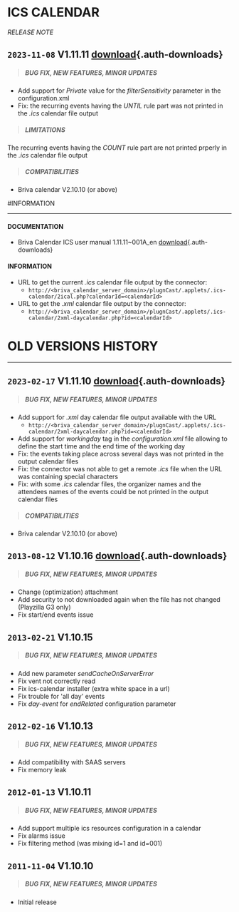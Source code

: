 # ICS CALENDAR
*RELEASE NOTE*

## `2023-11-08` V1.11.11 [download](applets/connector-ics-calendar-V1.11.11/delivery/ics-calendar-1.11.11.saz){.auth-downloads}   
>##### **BUG FIX, NEW FEATURES, MINOR UPDATES**
- Add support for *Private* value for the *filterSensitivity* parameter in the configuration.xml 
- Fix: the recurring events having the *UNTIL* rule part was not printed in the *.ics* calendar file output   
>##### **LIMITATIONS**
The recurring events having the *COUNT* rule part are not printed prperly in the *.ics* calendar file output  
>##### **COMPATIBILITIES** 
- Briva calendar V2.10.10 (or above)

#INFORMATION
***********************************************************************

#### **DOCUMENTATION**  
- Briva Calendar ICS user manual 1.11.11~001A_en [download](applets/connector-ics-calendar-V1.11.11/delivery/briva_calendar_ics-user_manual-1.11.11~001A_en.pdf){.auth-downloads} 	  
#### **INFORMATION**
- URL to get the current *.ics* calendar file output by the connector:   
	- ```http://<briva_calendar_server_domain>/plugnCast/.applets/.ics-calendar/2ical.php?calendarId=<calendarId>```
- URL to get the *.xml* calendar file output by the connector:
	- ```http://<briva_calendar_server_domain>/plugnCast/.applets/.ics-calendar/2xml-daycalendar.php?id=<calendarId>```

# OLD VERSIONS HISTORY
*********************************************************************************************************

## `2023-02-17` V1.11.10 [download](applets/connector-ics-calendar-V1.11.10/delivery/ics-calendar-1.11.10.saz){.auth-downloads}   
>##### **BUG FIX, NEW FEATURES, MINOR UPDATES**
- Add support for *.xml* day calendar file output available with the URL 
    - ```http://<briva_calendar_server_domain>/plugnCast/.applets/.ics-calendar/2xml-daycalendar.php?id=<calendarId>```
- Add support for *workingday* tag in the *configuration.xml* file allowing to define the start time and the end time of the working day
- Fix: the events taking place across several days was not printed in the output calendar files
- Fix: the connector was not able to get a remote *.ics* file when the URL was containing special characters
- Fix: with some *.ics* calendar files, the organizer names and the attendees names of the events could be not printed in the output calendar files   
>##### **COMPATIBILITIES** 
- Briva calendar V2.10.10 (or above)

## `2013-08-12` V1.10.16 [download](applets/pcs-wa-ical-V1.10.16/ics-calendar-V1.10.16/ics-calendar-V1.10.16.saz){.auth-downloads}   
>##### **BUG FIX, NEW FEATURES, MINOR UPDATES**
- Change (optimization) attachment
- Add security to not downloaded again when the file has not changed (Playzilla G3 only)
- Fix start/end events issue

## `2013-02-21` V1.10.15
>##### **BUG FIX, NEW FEATURES, MINOR UPDATES**
- Add new parameter *sendCacheOnServerError* 
- Fix vent not correctly read
- Fix ics-calendar installer (extra white space in a url)
- Fix trouble for 'all day' events
- Fix *day-event* for *endRelated* configuration parameter

## `2012-02-16` V1.10.13
>##### **BUG FIX, NEW FEATURES, MINOR UPDATES**
- Add compatibility with SAAS servers
- Fix memory leak 

## `2012-01-13` V1.10.11
>##### **BUG FIX, NEW FEATURES, MINOR UPDATES**
- Add support multiple ics resources configuration in a calendar
- Fix alarms issue 
- Fix filtering method (was mixing id=1 and id=001)

## `2011-11-04` V1.10.10
>##### **BUG FIX, NEW FEATURES, MINOR UPDATES**
- Initial release

